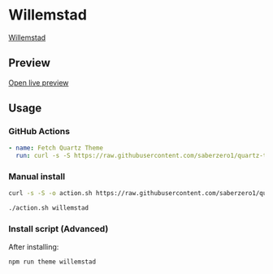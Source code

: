 # Willemstad

[Willemstad](https://notes.tingmelvin.com/ER-Resources/ER2PUB/ER2PUB-01-AboutMe)

## Preview

[Open live preview](https://quartz-themes.github.io/willemstad/)

## Usage

### GitHub Actions

```yaml
- name: Fetch Quartz Theme
  run: curl -s -S https://raw.githubusercontent.com/saberzero1/quartz-themes/master/action.sh | bash -s -- willemstad
```

### Manual install

```bash
curl -s -S -o action.sh https://raw.githubusercontent.com/saberzero1/quartz-themes/master/action.sh

./action.sh willemstad
```

### Install script (Advanced)

After installing:

```bash
npm run theme willemstad
```
